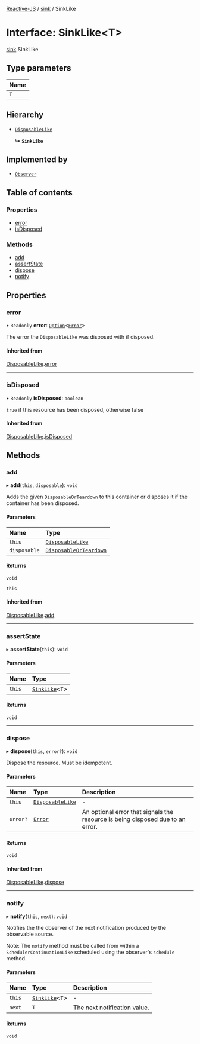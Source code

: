 [Reactive-JS](../README.md) / [sink](../modules/sink.md) / SinkLike

# Interface: SinkLike<T\>

[sink](../modules/sink.md).SinkLike

## Type parameters

| Name |
| :------ |
| `T` |

## Hierarchy

- [`DisposableLike`](disposable.DisposableLike.md)

  ↳ **`SinkLike`**

## Implemented by

- [`Observer`](../classes/observable.Observer.md)

## Table of contents

### Properties

- [error](sink.SinkLike.md#error)
- [isDisposed](sink.SinkLike.md#isdisposed)

### Methods

- [add](sink.SinkLike.md#add)
- [assertState](sink.SinkLike.md#assertstate)
- [dispose](sink.SinkLike.md#dispose)
- [notify](sink.SinkLike.md#notify)

## Properties

### error

• `Readonly` **error**: [`Option`](../modules/option.md#option)<[`Error`](disposable.Error.md)\>

The error the `DisposableLike` was disposed with if disposed.

#### Inherited from

[DisposableLike](disposable.DisposableLike.md).[error](disposable.DisposableLike.md#error)

___

### isDisposed

• `Readonly` **isDisposed**: `boolean`

`true` if this resource has been disposed, otherwise false

#### Inherited from

[DisposableLike](disposable.DisposableLike.md).[isDisposed](disposable.DisposableLike.md#isdisposed)

## Methods

### add

▸ **add**(`this`, `disposable`): `void`

Adds the given `DisposableOrTeardown` to this container or disposes it if the container has been disposed.

#### Parameters

| Name | Type |
| :------ | :------ |
| `this` | [`DisposableLike`](disposable.DisposableLike.md) |
| `disposable` | [`DisposableOrTeardown`](../modules/disposable.md#disposableorteardown) |

#### Returns

`void`

`this`

#### Inherited from

[DisposableLike](disposable.DisposableLike.md).[add](disposable.DisposableLike.md#add)

___

### assertState

▸ **assertState**(`this`): `void`

#### Parameters

| Name | Type |
| :------ | :------ |
| `this` | [`SinkLike`](sink.SinkLike.md)<`T`\> |

#### Returns

`void`

___

### dispose

▸ **dispose**(`this`, `error?`): `void`

Dispose the resource. Must be idempotent.

#### Parameters

| Name | Type | Description |
| :------ | :------ | :------ |
| `this` | [`DisposableLike`](disposable.DisposableLike.md) | - |
| `error?` | [`Error`](disposable.Error.md) | An optional error that signals the resource is being disposed due to an error. |

#### Returns

`void`

#### Inherited from

[DisposableLike](disposable.DisposableLike.md).[dispose](disposable.DisposableLike.md#dispose)

___

### notify

▸ **notify**(`this`, `next`): `void`

Notifies the the observer of the next notification produced by the observable source.

Note: The `notify` method must be called from within a `SchedulerContinuationLike`
scheduled using the observer's `schedule` method.

#### Parameters

| Name | Type | Description |
| :------ | :------ | :------ |
| `this` | [`SinkLike`](sink.SinkLike.md)<`T`\> | - |
| `next` | `T` | The next notification value. |

#### Returns

`void`
